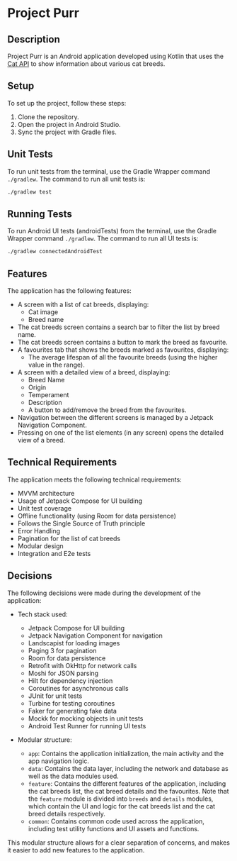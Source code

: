 # Project Purr

## Description

Project Purr is an Android application developed using Kotlin that uses the [Cat API](https://thecatapi.com/) to show information about various cat breeds.

## Setup

To set up the project, follow these steps:

1. Clone the repository.
2. Open the project in Android Studio.
3. Sync the project with Gradle files.

## Unit Tests

To run unit tests from the terminal, use the Gradle Wrapper command `./gradlew`. The command to run
all unit tests is:

```bash
./gradlew test
```

## Running Tests

To run Android UI tests (androidTests) from the terminal, use the Gradle Wrapper
command `./gradlew`. The command to run all UI tests is:

```bash
./gradlew connectedAndroidTest
```

## Features

The application has the following features:

- A screen with a list of cat breeds, displaying:
  - Cat image
  - Breed name
- The cat breeds screen contains a search bar to filter the list by breed name.
- The cat breeds screen contains a button to mark the breed as favourite.
- A favourites tab that shows the breeds marked as favourites, displaying:
  - The average lifespan of all the favourite breeds (using the higher value in the range).
- A screen with a detailed view of a breed, displaying:
  - Breed Name
  - Origin
  - Temperament
  - Description
  - A button to add/remove the breed from the favourites.
- Navigation between the different screens is managed by a Jetpack Navigation Component.
- Pressing on one of the list elements (in any screen) opens the detailed view of a breed.

## Technical Requirements

The application meets the following technical requirements:

- MVVM architecture
- Usage of Jetpack Compose for UI building
- Unit test coverage
- Offline functionality (using Room for data persistence)
- Follows the Single Source of Truth principle
- Error Handling
- Pagination for the list of cat breeds
- Modular design
- Integration and E2e tests

## Decisions

The following decisions were made during the development of the application:

- Tech stack used:
  - Jetpack Compose for UI building
  - Jetpack Navigation Component for navigation
  - Landscapist for loading images
  - Paging 3 for pagination
  - Room for data persistence
  - Retrofit with OkHttp for network calls
  - Moshi for JSON parsing
  - Hilt for dependency injection
  - Coroutines for asynchronous calls
  - JUnit for unit tests
  - Turbine for testing coroutines
  - Faker for generating fake data
  - Mockk for mocking objects in unit tests
  - Android Test Runner for running UI tests

- Modular structure:

  - `app`: Contains the application initialization, the main activity and the app navigation logic.
  - `data`: Contains the data layer, including the network and database as well as the data modules used.
  - `feature`: Contains the different features of the application, including the cat breeds list, the cat breed details and the favourites. Note that the `feature` module is divided into `breeds` and `details` modules, which contain the UI and logic for the cat breeds list and the cat breed details respectively.
  - `common`: Contains common code used across the application, including test utility functions and UI assets and functions.

This modular structure allows for a clear separation of concerns, and makes it easier to add new features to the application.
